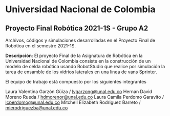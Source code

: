 # Universidad Nacional de Colombia
## Proyecto Final Robótica 2021-1S - Grupo A2

Archivos, códigos y simulaciones desarrolladas en el Proyecto Final de Robótica en el semestre 2021-1S. 

**Descripción**: El proyecto Final de la Asignatura de Robótica en la Universidad Nacional de Colombia consiste en la construcción de un modelo de celda robótica usando RobotStudio que realice por simulación la tarea de ensamble de los vidrios laterales en una línea de vans Sprinter.


El equipo de trabajo está compuesto por los siguientes integrantes

Laura Valentina Garzón Güiza / lvgarzong@unal.edu.co
Hernan David Moreno Rueda / hdmorenor@unal.edu.co
Laura Camila Perdomo Garavito / lcperdomog@unal.edu.co
Mitchell Elizabeth Rodriguez Barreto / mierodriguezba@unal.edu.co
